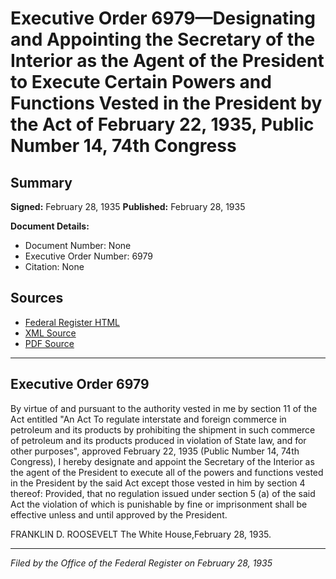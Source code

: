 # Executive Order 6979—Designating and Appointing the Secretary of the Interior as the Agent of the President to Execute Certain Powers and Functions Vested in the President by the Act of February 22, 1935, Public Number 14, 74th Congress

## Summary

**Signed:** February 28, 1935
**Published:** February 28, 1935

**Document Details:**
- Document Number: None
- Executive Order Number: 6979
- Citation: None

## Sources
- [Federal Register HTML](https://www.presidency.ucsb.edu/documents/executive-order-6979-designating-and-appointing-the-secretary-the-interior-the-agent-the)
- [XML Source](None)
- [PDF Source](None)

---

## Executive Order 6979

By virtue of and pursuant to the authority vested in me by section 11 of the Act entitled "An Act To regulate interstate and foreign commerce in petroleum and its products by prohibiting the shipment in such commerce of petroleum and its products produced in violation of State law, and for other purposes", approved February 22, 1935 (Public Number 14, 74th Congress), I hereby designate and appoint the Secretary of the Interior as the agent of the President to execute all of the powers and functions vested in the President by the said Act except those vested in him by section 4 thereof: Provided, that no regulation issued under section 5 (a) of the said Act the violation of which is punishable by fine or imprisonment shall be effective unless and until approved by the President.

FRANKLIN D. ROOSEVELT
The White House,February 28, 1935.

---

*Filed by the Office of the Federal Register on February 28, 1935*
